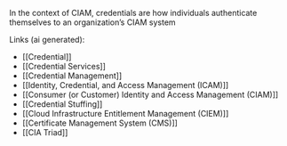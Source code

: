 In the context of CIAM, credentials are how individuals authenticate themselves to an organization’s CIAM system

Links (ai generated):
 - [[Credential]]
 - [[Credential Services]]
 - [[Credential Management]]
 - [[Identity, Credential, and Access Management (ICAM)]]
 - [[Consumer (or Customer) Identity and Access Management (CIAM)]]
 - [[Credential Stuffing]]
 - [[Cloud Infrastructure Entitlement Management (CIEM)]]
 - [[Certificate Management System (CMS)]]
 - [[CIA Triad]]
